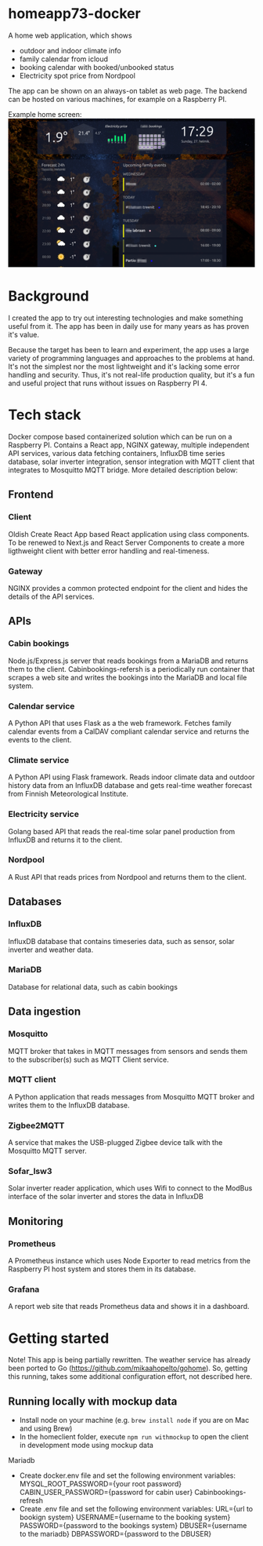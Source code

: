 # homeapp73-docker

A home web application, which shows 
- outdoor and indoor climate info
- family calendar from icloud
- booking calendar with booked/unbooked status
- Electricity spot price from Nordpool

The app can be shown on an always-on tablet as web page. The backend can be hosted on various machines, for example on a Raspberry PI.

Example home screen:
![](Screenshot.png)

# Background

I created the app to try out interesting technologies and make something useful from it. The app has been in daily use for many years as has proven it's value.

Because the target has been to learn and experiment, the app uses a large variety of programming languages and approaches to the problems at hand. It's not the simplest nor the most lightweight and it's lacking some error handling and security. Thus, it's not real-life production quality, but it's a fun and useful project that runs without issues on Raspberry PI 4. 

# Tech stack

Docker compose based containerized solution which can be run on a Raspberry PI. Contains a React app, NGINX gateway, multiple independent API services, various data fetching containers, InfluxDB time series database, solar inverter integration, sensor integration with MQTT client that integrates to Mosquitto MQTT bridge. More detailed description below:

## Frontend

### Client

Oldish Create React App based React application using class components. To be renewed to Next.js and React Server Components to create a more ligthweight client with better error handling and real-timeness.

### Gateway

NGINX provides a common protected endpoint for the client and hides the details of the API services.

## APIs

### Cabin bookings

Node.js/Express.js server that reads bookings from a MariaDB and returns them to the client. Cabinbookings-refersh is a periodically run container that scrapes a web site and writes the bookings into the MariaDB and local file system.

### Calendar service

A Python API that uses Flask as a the web framework. Fetches family calendar events from a CalDAV compliant calendar service and returns the events to the client.

### Climate service

A Python API using Flask framework. Reads indoor climate data and outdoor history data from an InfluxDB database and gets real-time weather forecast from Finnish Meteorological Institute.

### Electricity service

Golang based API that reads the real-time solar panel production from InfluxDB and returns it to the client.

### Nordpool

A Rust API that reads prices from Nordpool and returns them to the client.

## Databases

### InfluxDB

InfluxDB database that contains timeseries data, such as sensor, solar inverter and weather data.

### MariaDB

Database for relational data, such as cabin bookings

## Data ingestion

### Mosquitto

MQTT broker that takes in MQTT messages from sensors and sends them to the subscriber(s) such as MQTT Client service.

### MQTT client

A Python application that reads messages from Mosquitto MQTT broker and writes them to the InfluxDB database.

### Zigbee2MQTT

A service that makes the USB-plugged Zigbee device talk with the Mosquitto MQTT server.

### Sofar_lsw3

Solar inverter reader application, which uses Wifi to connect to the ModBus interface of the solar inverter and stores the data in InfluxDB

## Monitoring

### Prometheus

A Prometheus instance which uses Node Exporter to read metrics from the Raspberry PI host system and stores them in its database.

### Grafana

A report web site that reads Prometheus data and shows it in a dashboard.

# Getting started 

Note! This app is being partially rewritten. The weather service has already been ported to Go (https://github.com/mikaahopelto/gohome). So, getting this running, takes some additional configuration effort, not described here.

## Running locally with mockup data
- Install node on your machine (e.g. `brew install node` if you are on Mac and using Brew)
- In the homeclient folder, execute `npm run withmockup` to open the client in development mode using mockup data

Mariadb
- Create docker.env file and set the following environment variables:
    MYSQL_ROOT_PASSWORD={your root password}
    CABIN_USER_PASSWORD={password for cabin user}
Cabinbookings-refresh
- Create .env file and set the following environment variables:
    URL={url to bookign system}
    USERNAME={username to the booking system}
    PASSWORD={password to the bookings system}
    DBUSER={username to the mariadb}
    DBPASSWORD={password to the DBUSER}
